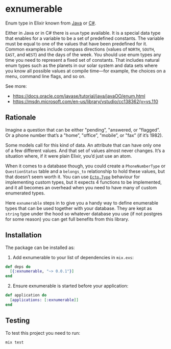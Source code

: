 # exnumerable

Enum type in Elixir known from [Java](https://docs.oracle.com/javase/tutorial/java/javaOO/enum.html) or [C#](https://msdn.microsoft.com/en-us/library/vstudio/cc138362(v=vs.110).aspx).

Either in Java or in C# there is `enum` type available. It is a special data type that enables for a variable to be a set of predefined constants. The variable must be equal to one of the values that have been predefined for it. Common examples include compass directions (values of `NORTH`, `SOUTH`, `EAST`, and `WEST`) and the days of the week. You should use enum types any time you need to represent a fixed set of constants. That includes natural enum types such as the planets in our solar system and data sets where you know all possible values at compile time—for example, the choices on a menu, command line flags, and so on.

See more:

- https://docs.oracle.com/javase/tutorial/java/javaOO/enum.html
- https://msdn.microsoft.com/en-us/library/vstudio/cc138362(v=vs.110

## Rationale

Imagine a question that can be either "pending”, "answered, or "flagged”. Or a phone number that’s a "home”, "office”, "mobile”, or "fax” (if it’s 1982).

Some models call for this kind of data. An attribute that can have only one of a few different values. And that set of values almost never changes. It’s a situation where, if it were plain Elixir, you’d just use an atom.

When it comes to a database though, you could create a `PhoneNumberType` or `QuestionStatus` table and a `belongs_to` relationship to hold these values, but that doesn’t seem worth it. You can use [`Ecto.Type`](http://hexdocs.pm/ecto/Ecto.Type.html) behaviour for implementing custom types, but it expects 4 functions to be implemented, and it all becomes an overhead when you need to have many of custom enumerated types.

Here `exnumerable` steps in to give you a handy way to define enumerable types that can be used together with your database. They are kept as `string` type under the hood so whatever database you use (if not postgres for some reason) you can get full benefits from this library.

## Installation

The package can be installed as:

  1. Add exnumerable to your list of dependencies in `mix.exs`:

```elixir
def deps do
  [{:exnumerable, "~> 0.0.1"}]
end
```

  2. Ensure exnumerable is started before your application:

```elixir
def application do
  [applications: [:exnumerable]]
end
```

## Testing

To test this project you need to run:

    mix test
